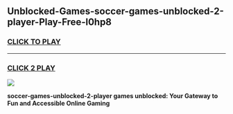 
## Unblocked-Games-soccer-games-unblocked-2-player-Play-Free-l0hp8
<h3>
<a href="https://premium76.site?title=soccer-games-unblocked-2-player&ref=21A">CLICK TO PLAY</a></h3>
<hr>

<h3>
<a href="https://premium76.site?title=soccer-games-unblocked-2-player&ref=21A">CLICK 2 PLAY</a>
  
</h3>

<a href="https://premium76.site?title=soccer-games-unblocked-2-player&ref=21A"><img src="https://clearcache.store/games.png"></a>


**soccer-games-unblocked-2-player games unblocked: Your Gateway to Fun and Accessible Online Gaming**
